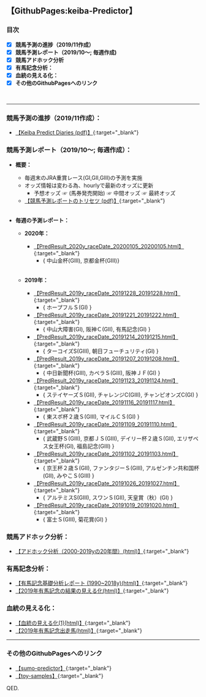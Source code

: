 ## 【GithubPages:keiba-Predictor】

### 目次
- [x]  **競馬予測の進捗（2019/11作成）**
- [x]  **競馬予測レポート（2019/10～; 毎週作成)**
- [x]  **競馬アドホック分析**
- [x]  **有馬記念分析：**
- [x]  **血統の見える化：**
- [x]  **その他のGithubPagesへのリンク**
<br> 
 
--- 


### **競馬予測の進捗（2019/11作成）：**
- [【Keiba Predict Diaries (pdf)】](https://ryutoro-galois.github.io/keiba-predictor/KeibaPredictDiaries_v1_201911.pdf){:target="_blank"}

### **競馬予測レポート（2019/10～;  毎週作成）：**
- **概要：**
  - 毎週末のJRA重賞レース(GⅠ,GⅡ,GⅢ)の予測を実施
  - オッズ情報は変わる為、hourlyで最新のオッズに更新
    - 予想オッズ ☞ (馬券発売開始) ☞ 中間オッズ ☞ 最終オッズ
  - [【競馬予測レポートのトリセツ (pdf)】](https://ryutoro-galois.github.io/keiba-predictor/keiba-predictor-tool(KPT)_r2.pdf){:target="_blank"} 
  <br>
  
- **毎週の予測レポート：**
  - **2020年：**
    - [【PredResult_2020y_raceDate_20200105_20200105.html】](https://ryutoro-galois.github.io/keiba-predictor/PredResult_2020y_raceDate_20200105_20200105.html){:target="_blank"}
      - { 中山金杯(GⅢ), 京都金杯(GⅢ)}
    <br>
  
  - **2019年：**
    - [【PredResult_2019y_raceDate_20191228_20191228.html】](https://ryutoro-galois.github.io/keiba-predictor/PredResult_2019y_raceDate_20191228_20191228.html){:target="_blank"}
      - { ホープフルＳ(GⅠ) }
    - [【PredResult_2019y_raceDate_20191221_20191222.html】](https://ryutoro-galois.github.io/keiba-predictor/PredResult_2019y_raceDate_20191221_20191222.html){:target="_blank"}
      - { 中山大障害(GⅠ), 阪神Ｃ(GⅡ), 有馬記念(GⅠ) }
    - [【PredResult_2019y_raceDate_20191214_20191215.html】](https://ryutoro-galois.github.io/keiba-predictor/PredResult_2019y_raceDate_20191214_20191215.html){:target="_blank"}
      - { ターコイズS(GⅢ), 朝日フューチュリティ(GⅠ) }
    - [【PredResult_2019y_raceDate_20191207_20191208.html】](https://ryutoro-galois.github.io/keiba-predictor/PredResult_2019y_raceDate_20191207_20191208.html){:target="_blank"}
      - { 中日新聞杯(GⅢ), カペラＳ(GⅢ), 阪神ＪＦ(GⅠ) }
    - [【PredResult_2019y_raceDate_20191123_20191124.html】](https://ryutoro-galois.github.io/keiba-predictor/PredResult_2019y_raceDate_20191123_20191124.html){:target="_blank"}
      - { ステイヤーズＳ(GⅡ), チャレンジC(GⅢ), チャンピオンズC(GⅠ) }
    - [【PredResult_2019y_raceDate_20191116_20191117.html】](https://ryutoro-galois.github.io/keiba-predictor/PredResult_2019y_raceDate_20191116_20191117.html){:target="_blank"}
      - { 東スポ杯２歳Ｓ(GⅢ), マイルＣＳ(GⅠ) }
    - [【PredResult_2019y_raceDate_20191109_20191110.html】](https://ryutoro-galois.github.io/keiba-predictor/PredResult_2019y_raceDate_20191109_20191110.html){:target="_blank"}
      - { 武蔵野Ｓ(GⅢ), 京都ＪＳ(GⅢ), デイリー杯２歳Ｓ(GⅡ), エリザベス女王杯(GⅠ), 福島記念(GⅢ) }
    - [【PredResult_2019y_raceDate_20191102_20191103.html】](https://ryutoro-galois.github.io/keiba-predictor/PredResult_2019y_raceDate_20191102_20191103.html){:target="_blank"}
      - { 京王杯２歳Ｓ(GⅡ), ファンタジーＳ(GⅢ), アルゼンチン共和国杯(GⅡ), みやこＳ(GⅢ) }
    - [【PredResult_2019y_raceDate_20191026_20191027.html】](https://ryutoro-galois.github.io/keiba-predictor/PredResult_2019y_raceDate_20191026_20191027.html){:target="_blank"}
      - { アルテミスS(GⅢ), スワンＳ(GⅡ), 天皇賞（秋）(GⅠ) }
    - [【PredResult_2019y_raceDate_20191019_20191020.html】](https://ryutoro-galois.github.io/keiba-predictor/PredResult_2019y_raceDate_20191019_20191020.html){:target="_blank"}
      - { 富士Ｓ(GⅢ), 菊花賞(GⅠ) }

### **競馬アドホック分析：**
- [【アドホック分析（2000-2019yの20年間）(html)】](https://ryutoro-galois.github.io/keiba-predictor/AdHocAnalysis_keiba_04_2000y_2019y_G1_20191113.html){:target="_blank"}

### **有馬記念分析：**
- [【有馬記念基礎分析レポート (1990~2018y)(html)】](https://ryutoro-galois.github.io/keiba-predictor/sankeyDiagram_keiba_Arimakinen_1990y_2018y.html){:target="_blank"}
- [【2019年有馬記念の結果の見える化(html)】](https://ryutoro-galois.github.io/keiba-predictor/sankeyDiagram_keiba_Arimakinen_2019y.html){:target="_blank"}

### **血統の見える化：**
- [【血統の見える化(1)(html)】](https://ryutoro-galois.github.io/keiba-predictor/sankeyDiagram_horse_pedigree.html){:target="_blank"}
- [【2019年有馬記念出走馬(html)】](https://ryutoro-galois.github.io/keiba-predictor/sankeyDiagram_horse_pedigree_num_horses_14.html){:target="_blank"}

---

### その他のGithubPagesへのリンク
- [【sumo-predictor】](https://ryutoro-galois.github.io/sumo-predictor/){:target="_blank"}
- [【toy-samples】](https://ryutoro-galois.github.io/toy-samples/){:target="_blank"}


QED.
